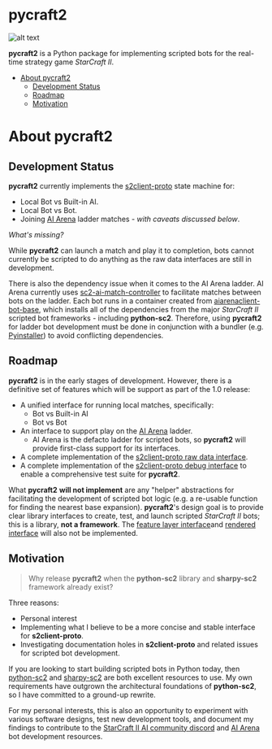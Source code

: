 # pycraft2

![alt text][bot_vs_bot_gif]

[bot_vs_bot_gif]: https://github.com/jrtknauer/pycraft2/raw/main/.github/assets/pycraft2_bot_vs_bot.gif "pycraft2 bot versus bot gif"

**pycraft2** is a Python package for implementing scripted bots for the real-time strategy game *StarCraft II*.

- [About pycraft2](#about-pycraft2)
    - [Development Status](#development-status)
    - [Roadmap](#roadmap)
    - [Motivation](#motivation)

# About pycraft2

## Development Status

**pycraft2** currently implements the [s2client-proto](https://github.com/Blizzard/s2client-proto) state machine for:

- Local Bot vs Built-in AI.
- Local Bot vs Bot.
- Joining [AI Arena](https://aiarena.net) ladder matches - *with caveats discussed below*.

*What's missing?*

While **pycraft2** can launch a match and play it to completion, bots cannot currently be scripted to do anything as
the raw data interfaces are still in development.

There is also the dependency issue when it comes to the AI Arena ladder. AI Arena currently uses
[sc2-ai-match-controller](https://github.com/aiarena/sc2-ai-match-controller) to facilitate matches between bots on
the ladder. Each bot runs in a container created from
[aiarenaclient-bot-base](https://hub.docker.com/r/aiarena/arenaclient-bot-base/), which installs all of the
dependencies from the major *StarCraft II* scripted bot frameworks - including **python-sc2**. Therefore, using **pycraft2**
for ladder bot development must be done in conjunction with a bundler (e.g.
[Pyinstaller](https://pyinstaller.org/en/stable/)) to avoid conflicting dependencies.

## Roadmap

**pycraft2** is in the early stages of development. However, there is a definitive set of features which will be
support as part of the 1.0 release:

- A unified interface for running local matches, specifically:
    - Bot vs Built-in AI
    - Bot vs Bot
- An interface to support play on the [AI Arena](https://aiarena.net/) ladder.
    - AI Arena is the defacto ladder for scripted bots, so **pycraft2** will provide first-class support for its
    interfaces.
- A complete implementation of the [s2client-proto raw data interface](https://github.com/Blizzard/s2client-proto/blob/master/docs/protocol.md#raw-data).
- A complete implementation of the [s2client-proto debug interface](https://github.com/Blizzard/s2client-proto/blob/master/s2clientprotocol/debug.proto)
  to enable a comprehensive test suite for **pycraft2**.

What **pycraft2** **will not implement** are any "helper" abstractions for facilitating the development of scripted bot
logic (e.g. a re-usable function for finding the nearest base expansion). **pycraft2**'s design goal is to provide clear
library interfaces to create, test, and launch scripted *StarCraft II* bots; this is a library, **not a framework**.
The [feature layer interface](https://github.com/Blizzard/s2client-proto/blob/master/docs/protocol.md#feature-layer)and
[rendered interface](https://github.com/Blizzard/s2client-proto/blob/master/docs/protocol.md#rendered) will also not
be implemented.

## Motivation

> Why release **pycraft2** when the **python-sc2** library and **sharpy-sc2** framework already exist?

Three reasons:

- Personal interest
- Implementing what I believe to be a more concise and stable interface for **s2client-proto**.
- Investigating documentation holes in **s2client-proto** and related issues for scripted bot development.

If you are looking to start building scripted bots in Python today, then [python-sc2](https://github.com/BurnySc2/python-sc2)
and [sharpy-sc2](https://github.com/DrInfy/sharpy-sc2) are both excellent resources to use. My own requirements have
outgrown the architectural foundations of **python-sc2**, so I have committed to a ground-up rewrite.

For my personal interests, this is also an opportunity to experiment with various software designs, test new development
tools, and document my findings to contribute to the [StarCraft II AI community discord](https://discordapp.com/invite/zXHU4wM)
and [AI Arena](https://aiarena.net/wiki/bot-development/) bot development resources.
